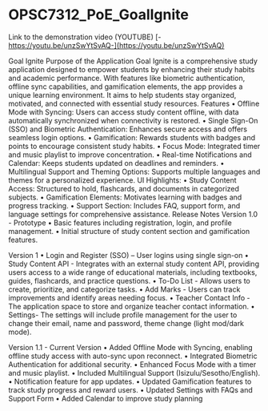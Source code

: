 # OPSC7312_PoE_GoalIgnite


Link to the demonstration video (YOUTUBE) [-https://youtu.be/unzSwYtSvAQ-](https://youtu.be/unzSwYtSvAQ)

Goal Ignite
Purpose of the Application
Goal Ignite is a comprehensive study application designed to empower students by enhancing their study habits and academic performance. With features like biometric authentication, offline sync capabilities, and gamification elements, the app provides a unique learning environment. It aims to help students stay organized, motivated, and connected with essential study resources.
Features
•	Offline Mode with Syncing: Users can access study content offline, with data automatically synchronized when connectivity is restored.
•	Single Sign-On (SSO) and Biometric Authentication: Enhances secure access and offers seamless login options.
•	Gamification: Rewards students with badges and points to encourage consistent study habits.
•	Focus Mode: Integrated timer and music playlist to improve concentration.
•	Real-time Notifications and Calendar: Keeps students updated on deadlines and reminders.
•	Multilingual Support and Theming Options: Supports multiple languages and themes for a personalized experience.
UI Highlights:
•	Study Content Access: Structured to hold, flashcards, and documents in categorized subjects.
•	Gamification Elements: Motivates learning with badges and progress tracking.
•	Support Section: Includes FAQ, support form, and language settings for comprehensive assistance.
Release Notes
Version 1.0 - Prototype
•	Basic features including registration, login, and profile management.
•	Initial structure of study content section and gamification features.






Version 1 
•	Login and Register (SSO) – User logins using single sign-on
•	Study Content API - Integrates with an external study content API, providing users access to a wide range of educational materials, including textbooks, guides, flashcards, and practice questions.
•	To-Do List - Allows users to create, prioritize, and categorize tasks.
•	Add Marks - Users can track improvements and identify areas needing focus.
•	Teacher Contact Info - The application space to store and organize teacher contact information.
•	Settings- The settings will include profile management for the user to change their email, name and password, theme change (light mod/dark mode). 


Version 1.1 - Current Version
•	Added Offline Mode with Syncing, enabling offline study access with auto-sync upon reconnect.
•	Integrated Biometric Authentication for additional security.
•	Enhanced Focus Mode with a timer and music playlist.
•	Included Multilingual Support (Isizulu/Sesotho/English).
•	Notification feature for app updates.
•	Updated Gamification features to track study progress and reward users.
•	Updated Settings with FAQs and Support Form
•	Added Calendar to improve study planning
